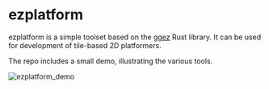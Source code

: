 # ezplatform
ezplatform is a simple toolset based on the [ggez](https://ggez.rs/) Rust library. It can be used for development of tile-based 2D platformers.

The repo includes a small demo, illustrating the various tools.

![ezplatform_demo](https://user-images.githubusercontent.com/41294252/134786405-730ab1dc-18a4-4ee3-a36e-756c445384c1.gif)
